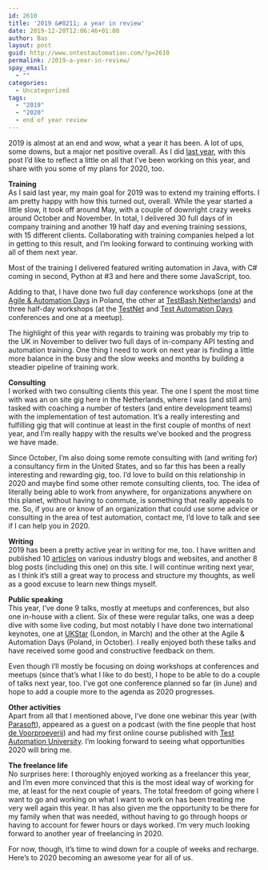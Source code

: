 ```yaml
---
id: 2610
title: '2019 &#8211; a year in review'
date: 2019-12-20T12:06:46+01:00
author: Bas
layout: post
guid: http://www.ontestautomation.com/?p=2610
permalink: /2019-a-year-in-review/
spay_email:
  - ""
categories:
  - Uncategorized
tags:
  - "2019"
  - "2020"
  - end of year review
---
```

2019 is almost at an end and wow, what a year it has been. A lot of ups, some downs, but a major net positive overall. As I did [last year](https://www.ontestautomation.com/on-my-2018-and-my-2019/), with this post I&#8217;d like to reflect a little on all that I&#8217;ve been working on this year, and share with you some of my plans for 2020, too.

**Training**  
As I said last year, my main goal for 2019 was to extend my training efforts. I am pretty happy with how this turned out, overall. While the year started a little slow, it took off around May, with a couple of downright crazy weeks around October and November. In total, I delivered 30 full days of in company training and another 19 half day and evening training sessions, with 15 different clients. Collaborating with training companies helped a lot in getting to this result, and I&#8217;m looking forward to continuing working with all of them next year.

Most of the training I delivered featured writing automation in Java, with C# coming in second, Python at #3 and here and there some JavaScript, too.

Adding to that, I have done two full day conference workshops (one at the <a href="http://aadays.pl/" target="_blank" rel="noreferrer noopener" aria-label="Agile & Automation Days (opens in a new tab)">Agile & Automation Days</a> in Poland, the other at <a href="https://www.ministryoftesting.com/events/testbash-netherlands-2019" target="_blank" rel="noreferrer noopener" aria-label="TestBash Netherlands (opens in a new tab)">TestBash Netherlands</a>) and three half-day workshops (at the <a href="https://www.testnet.org/testnet/home" target="_blank" rel="noreferrer noopener" aria-label="TestNet (opens in a new tab)">TestNet</a> and <a href="https://www.testautomationdays.com/" target="_blank" rel="noreferrer noopener" aria-label="Test Automation Days (opens in a new tab)">Test Automation Days</a> conferences and one at a meetup).

The highlight of this year with regards to training was probably my trip to the UK in November to deliver two full days of in-company API testing and automation training. One thing I need to work on next year is finding a little more balance in the busy and the slow weeks and months by building a steadier pipeline of training work.

**Consulting**  
I worked with two consulting clients this year. The one I spent the most time with was an on site gig here in the Netherlands, where I was (and still am) tasked with coaching a number of testers (and entire development teams) with the implementation of test automation. It&#8217;s a really interesting and fulfilling gig that will continue at least in the first couple of months of next year, and I&#8217;m really happy with the results we&#8217;ve booked and the progress we have made.

Since October, I&#8217;m also doing some remote consulting with (and writing for) a consultancy firm in the United States, and so far this has been a really interesting and rewarding gig, too. I&#8217;d love to build on this relationship in 2020 and maybe find some other remote consulting clients, too. The idea of literally being able to work from anywhere, for organizations anywhere on this planet, without having to commute, is something that really appeals to me. So, if you are or know of an organization that could use some advice or consulting in the area of test automation, contact me, I&#8217;d love to talk and see if I can help you in 2020.

**Writing**  
2019 has been a pretty active year in writing for me, too. I have written and published 10 [articles](https://www.ontestautomation.com/articles/) on various industry blogs and websites, and another 8 blog posts (including this one) on this site. I will continue writing next year, as I think it&#8217;s still a great way to process and structure my thoughts, as well as a good excuse to learn new things myself.

**Public speaking**  
This year, I&#8217;ve done 9 talks, mostly at meetups and conferences, but also one in-house with a client. Six of these were regular talks, one was a deep dive with some live coding, but most notably I have done two international keynotes, one at <a href="https://ukstar.eurostarsoftwaretesting.com/" target="_blank" rel="noreferrer noopener" aria-label="UKStar (opens in a new tab)">UKStar</a> (London, in March) and the other at the Agile & Automation Days (Poland, in October). I really enjoyed both these talks and have received some good and constructive feedback on them.

Even though I&#8217;ll mostly be focusing on doing workshops at conferences and meetups (since that&#8217;s what I like to do best), I hope to be able to do a couple of talks next year, too. I&#8217;ve got one conference planned so far (in June) and hope to add a couple more to the agenda as 2020 progresses. 

**Other activities**  
Apart from all that I mentioned above, I&#8217;ve done one webinar this year (with <a rel="noreferrer noopener" aria-label="Parasoft (opens in a new tab)" href="https://www.parasoft.com/" target="_blank">Parasoft</a>), appeared as a guest on a podcast (with the fine people that host <a rel="noreferrer noopener" aria-label="de Voorproeverij (opens in a new tab)" href="https://devoorproeverij.nl/?p=136" target="_blank">de Voorproeverij</a>) and had my first online course published with <a href="https://testautomationu.applitools.com/automating-your-api-tests-with-rest-assured/" target="_blank" rel="noreferrer noopener" aria-label="Test Automation University (opens in a new tab)">Test Automation University</a>. I&#8217;m looking forward to seeing what opportunities 2020 will bring me.

**The freelance life**  
No surprises here: I thoroughly enjoyed working as a freelancer this year, and I&#8217;m even more convinced that this is the most ideal way of working for me, at least for the next couple of years. The total freedom of going where I want to go and working on what I want to work on has been treating me very well again this year. It has also given me the opportunity to be there for my family when that was needed, without having to go through hoops or having to account for fewer hours or days worked. I&#8217;m very much looking forward to another year of freelancing in 2020.

For now, though, it&#8217;s time to wind down for a couple of weeks and recharge. Here&#8217;s to 2020 becoming an awesome year for all of us.